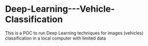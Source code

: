# Deep-Learning---Vehicle-Classification
This is a POC to run Deep Learning techniques for images (vehicles) classification in a local computer with limited data
